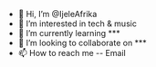 - 👋 Hi, I’m @IjeleAfrika
- 👀 I’m interested in tech & music
- 🌱 I’m currently learning ***
- 💞️ I’m looking to collaborate on ***
- 📫 How to reach me -- Email

<!---
IjeleAfrika/IjeleAfrika is a ✨ special ✨ repository because its `README.md` (this file) appears on your GitHub profile.
You can click the Preview link to take a look at your changes.
--->
